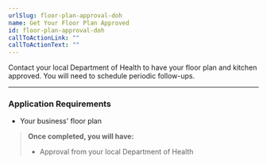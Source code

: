 ```yaml
---
urlSlug: floor-plan-approval-doh
name: Get Your Floor Plan Approved
id: floor-plan-approval-doh
callToActionLink: ""
callToActionText: ""
---
```


Contact your local Department of Health to have your floor plan and kitchen approved. You will need to schedule periodic follow-ups.

---

### Application Requirements

- Your business' floor plan

> **Once completed, you will have:**
>
> - Approval from your local Department of Health
